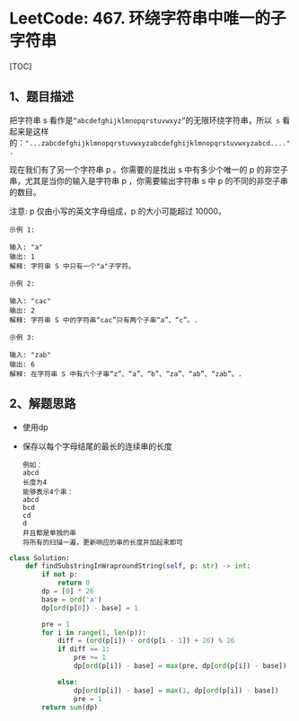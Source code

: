 # LeetCode: 467. 环绕字符串中唯一的子字符串

[TOC]

## 1、题目描述

把字符串 s 看作是`“abcdefghijklmnopqrstuvwxyz”`的无限环绕字符串，所以` s` 看起来是这样的：`"...zabcdefghijklmnopqrstuvwxyzabcdefghijklmnopqrstuvwxyzabcd....".` 

现在我们有了另一个字符串 p 。你需要的是找出 s 中有多少个唯一的 p 的非空子串，尤其是当你的输入是字符串 p ，你需要输出字符串 s 中 p 的不同的非空子串的数目。 

注意: p 仅由小写的英文字母组成，p 的大小可能超过 10000。

 ```
示例 1:

输入: "a"
输出: 1
解释: 字符串 S 中只有一个"a"子字符。

示例 2:

输入: "cac"
输出: 2
解释: 字符串 S 中的字符串“cac”只有两个子串“a”、“c”。.

示例 3:

输入: "zab"
输出: 6
解释: 在字符串 S 中有六个子串“z”、“a”、“b”、“za”、“ab”、“zab”。.
 ```



## 2、解题思路

- 使用dp

- 保存以每个字母结尾的最长的连续串的长度

  ```
  例如：
  abcd
  长度为4
  能够表示4个串：
  abcd
  bcd
  cd
  d
  并且都是单独的串
  将所有的扫描一遍，更新响应的串的长度并加起来即可
  ```

  

```python
class Solution:
    def findSubstringInWraproundString(self, p: str) -> int:
        if not p:
            return 0
        dp = [0] * 26
        base = ord('a')
        dp[ord(p[0]) - base] = 1

        pre = 1
        for i in range(1, len(p)):
            diff = (ord(p[i]) - ord(p[i - 1]) + 26) % 26
            if diff == 1:
                pre += 1
                dp[ord(p[i]) - base] = max(pre, dp[ord(p[i]) - base])

            else:
                dp[ord(p[i]) - base] = max(1, dp[ord(p[i]) - base])
                pre = 1
        return sum(dp)
```

